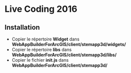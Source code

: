 # Live Coding 2016


## Installation

* Copier le répertoire **Widget** dans **WebAppBuilderForArcGIS/client/stemapp3d/widgets/**
* Copier le répertoire **libs** dans **WebAppBuilderForArcGIS/client/stemapp3d/libs/**
* Copier le fichier **init.js** dans **WebAppBuilderForArcGIS/client/stemapp3d/**

